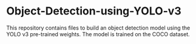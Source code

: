 # Object-Detection-using-YOLO-v3
This repository contains files to build an object detection model using the YOLO v3 pre-trained weights. The model is trained on the COCO dataset.
